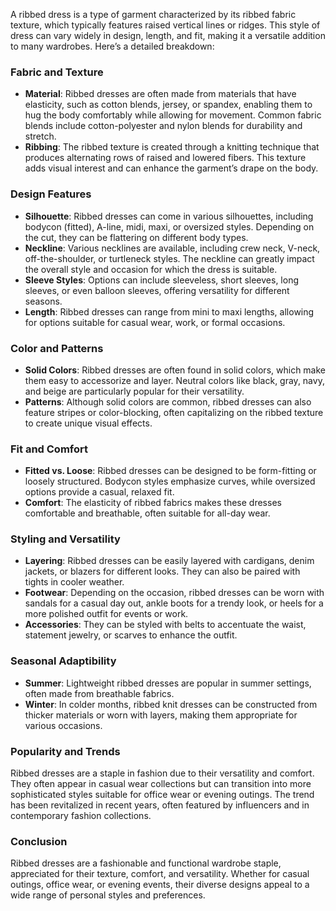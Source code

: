 A ribbed dress is a type of garment characterized by its ribbed fabric texture, which typically features raised vertical lines or ridges. This style of dress can vary widely in design, length, and fit, making it a versatile addition to many wardrobes. Here’s a detailed breakdown:

### Fabric and Texture
- **Material**: Ribbed dresses are often made from materials that have elasticity, such as cotton blends, jersey, or spandex, enabling them to hug the body comfortably while allowing for movement. Common fabric blends include cotton-polyester and nylon blends for durability and stretch.
- **Ribbing**: The ribbed texture is created through a knitting technique that produces alternating rows of raised and lowered fibers. This texture adds visual interest and can enhance the garment’s drape on the body.

### Design Features
- **Silhouette**: Ribbed dresses can come in various silhouettes, including bodycon (fitted), A-line, midi, maxi, or oversized styles. Depending on the cut, they can be flattering on different body types.
- **Neckline**: Various necklines are available, including crew neck, V-neck, off-the-shoulder, or turtleneck styles. The neckline can greatly impact the overall style and occasion for which the dress is suitable.
- **Sleeve Styles**: Options can include sleeveless, short sleeves, long sleeves, or even balloon sleeves, offering versatility for different seasons.
- **Length**: Ribbed dresses can range from mini to maxi lengths, allowing for options suitable for casual wear, work, or formal occasions.

### Color and Patterns
- **Solid Colors**: Ribbed dresses are often found in solid colors, which make them easy to accessorize and layer. Neutral colors like black, gray, navy, and beige are particularly popular for their versatility.
- **Patterns**: Although solid colors are common, ribbed dresses can also feature stripes or color-blocking, often capitalizing on the ribbed texture to create unique visual effects.

### Fit and Comfort
- **Fitted vs. Loose**: Ribbed dresses can be designed to be form-fitting or loosely structured. Bodycon styles emphasize curves, while oversized options provide a casual, relaxed fit.
- **Comfort**: The elasticity of ribbed fabrics makes these dresses comfortable and breathable, often suitable for all-day wear.

### Styling and Versatility
- **Layering**: Ribbed dresses can be easily layered with cardigans, denim jackets, or blazers for different looks. They can also be paired with tights in cooler weather.
- **Footwear**: Depending on the occasion, ribbed dresses can be worn with sandals for a casual day out, ankle boots for a trendy look, or heels for a more polished outfit for events or work.
- **Accessories**: They can be styled with belts to accentuate the waist, statement jewelry, or scarves to enhance the outfit.

### Seasonal Adaptibility
- **Summer**: Lightweight ribbed dresses are popular in summer settings, often made from breathable fabrics.
- **Winter**: In colder months, ribbed knit dresses can be constructed from thicker materials or worn with layers, making them appropriate for various occasions.

### Popularity and Trends
Ribbed dresses are a staple in fashion due to their versatility and comfort. They often appear in casual wear collections but can transition into more sophisticated styles suitable for office wear or evening outings. The trend has been revitalized in recent years, often featured by influencers and in contemporary fashion collections.

### Conclusion
Ribbed dresses are a fashionable and functional wardrobe staple, appreciated for their texture, comfort, and versatility. Whether for casual outings, office wear, or evening events, their diverse designs appeal to a wide range of personal styles and preferences.